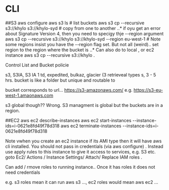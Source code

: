 # CLI

##S3
aws configure
aws s3 ls   # list buckets
aws s3 cp --recursive s3://khylo s3://khylo-syd   # copy from one to another
..* if oyu get an error about Signature Version 4, then you need to specigy thje --region argument
aws s3 cp --recursive s3://khylo s3://khylo-syd  --region eu-west-1 # Note some regions insist you have the --region flag set. But not all (weird).. set region to the region where the bucket is
..* Can also do to local , or ec2 instance
aws s3 cp --recursive s3://khylo .

Control List and Bucket policie

s3, S3IA, S3 IA 1 td, expedited, bulkaz, glacier (3 retrieveal types s,  3 - 5 hrs.
bucket is like a folder but unique and routable to  

bucket corresponds to url... https://s3-amazonaws.com/<name> e.g. https://s3-eu-west-1.amaonaws.com   


s3 global though??   Wrong.   S3 managment is global but the buckets are in a region.

##EC2
aws ec2 describe-instances
aws ec2 start-instances --instance-ids=i-0621e8fd49f78d318
aws ec2 terminate-instances --instance-ids=i-0621e8fd49f78d318

Note vwhen you create an ec2 instance if its AMI type then it will have aws cli installed.
You should not pass in credentials (via aws configure) . Instead use apply rules to this instance to give it access to services, e.g. S3 etc.
goto Ec2/ Actions / Instance Settings/ Attach/ Replace IAM roles .

Can add / rmove roles to running instance.. Once it has roles it does not need credentials

e.g. s3 roles mean it can run aws s3 ..., ec2 roles would mean aws ec2 ...